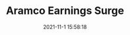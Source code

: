 ---
"title": "Aramco Earnings Surge"
"date": "2021-11-1 15:58:18"
"feed_name": "RIGZONE"
"feed_website": "http://www.rigzone.com/"
"feed_rss": "http://www.rigzone.com/news/rss/rigzone_latest.aspx"
"link": "https://www.rigzone.com/news/wire/aramco_earnings_surge-01-nov-2021-166877-article/?rss=true"
"source": "None"
"file": "_posts/2021-1-1-b78c14c306d700be7a6a68bfc16a40cd8a71ce80.md"
"accident": "0"
"drilling": "0"
"dead": "0"
"injured": "0"
"arrested": "0"
"place": "unknown place"
"where": "unknown site"
"causes": "unknown"
"place_uri": "unknown place"
---